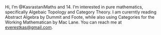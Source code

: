 Hi, I’m @KasrastaniMaths and 14.
I’m interested in pure mathematics, specifically Algebaic Topology and Category Theory.
I am curerntly reading Abstract Algebra by Dummit and Foote, while also using Categories for the Working Mathematican by Mac Lane.
You can reach me at everestkas@gmail.com.

